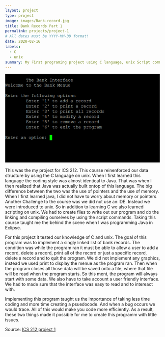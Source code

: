 ```yaml
---
layout: project
type: project
image: images/Bank-record.jpg
title: Bank Records Part 1
permalink: projects/project-1
# All dates must be YYYY-MM-DD format!
date: 2020-02-16
labels:
  - C
  - unix
summary: My First programing project using C language, unix Script commands, and makefiles. This project was to implement a bank like stimulator, where a user would input an account number, name and address to the database. The user can interact with the program to add, delete or print all the data.
---
```


<img class="ui medium right floated rounded image" src="../images/project1-bank-console-img.jpg">

This was the my project for ICS 212. This course reinenforced our data structure by using the C language on unix. When I first learned this language the coding style was almost identical to Java. That was when I then realized that Java was actually built ontop of this language. The big difference between the two was the use of pointers and the use of memory. When I first learned java, I did not have to worry about memory or pointers. Another Challenge to the course was we did not use an IDE. Instead we were introduced to unix. So in addition to learning C we also learned scripting on unix. We had to create files to write out our program and do the linking and compiling ourselves by using the script commands. Taking this course taught me the behind the scene when I was programming Java in Eclipse. 

For this project it tested our knowledge of C and unix. The goal of this program was to implement a singly linked list of bank records. The condition was while the program ran it must be able to allow a user to add a record, delete a record, print all of the record or just a specific record, delete a record and to quit the program. We did not implement any graphics, instead we used print to display the menue as the program ran. Then when the program closes all those data will be saved onto a file, where that file will be read when the program starts. So this ment, the program will always start with some data. We also have to take account a user friendly interface. We had to made sure that the interface was easy to read and to intereact with.

Implementing this program taught us the importance of taking less time coding and more time creating a psuedocode. And when a bug occurs we would trace. All of this would make you code more efficiently. As a result, these two things made it possible for me to create this programm with little issues.


Source: <a href="https://github.com/buccatm/ICS212-C"><i class="large github icon "></i>ICS 212 project 1</a>




